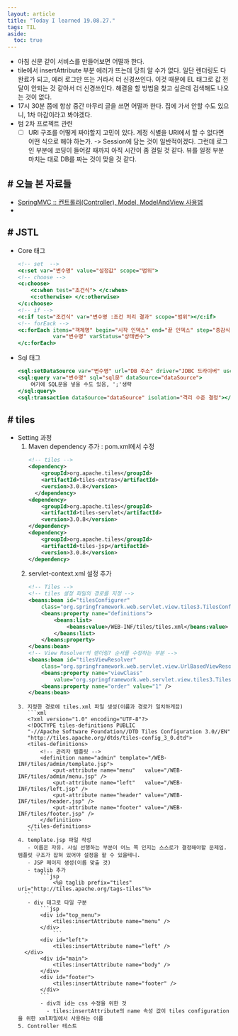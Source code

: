 ```yaml
---
layout: article
title: "Today I learned 19.08.27."
tags: TIL
aside:
  toc: true
---
```

- 아침 신문 같이 서비스를 만들어보면 어떨까 한다.
- tile에서 insertAttribute 부분 에러가 뜨는데 당최 알 수가 없다. 일단 렌더링도 다 완료가 되고, 에러 로그만 뜨는 거라서 더 신경쓰인다. 이것 때문에 EL 태그로 값 전달이 안되는 것 같아서 더 신경쓰인다. 해결을 할 방법을 찾고 싶은데 검색해도 나오는 것이 없다.
- 17시 30분 쯤에 항상 중간 마무리 글을 쓰면 어떨까 한다. 집에 가서 안할 수도 있으니, 1차 마감이라고 봐야겠다.
- 텀 2차 프로젝트 관련
	- [ ] URI 구조를 어떻게 짜야할지 고민이 있다. 계정 식별을 URI에서 할 수 없다면 어떤 식으로 해야 하는가. -> Session에 담는 것이 일반적이겠다. 그런데 로그인 부분에 코딩이 들어갈 때까지 아직 시간이 좀 걸릴 것 같다. 뷰를 일정 부분 마치는 대로 DB를 짜는 것이 맞을 것 같다.

## # 오늘 본 자료들
- [SpringMVC :: 컨트롤러(Controller), Model, ModelAndView 사용법](https://hongku.tistory.com/116)
-

## # JSTL
- Core 태그
	```jsp
    <!-- set  -->
    <c:set var="변수명" value="설정값" scope="범위">
	<!-- choose -->
    <c:choose>
		<c:when test="조건식"> </c:when>
		<c:otherwise> </c:otherwise>
	</c:choose> 
	<!-- if -->
    <c:if test="조건식" var="변수명 :조건 처리 결과" scope="범위"></c:if>
	<!-- forEack -->
    <c:forEach items="객체명" begin="시작 인덱스" end="끝 인덱스" step="증감식"
	           var="변수명" varStatus="상태변수">
	</c:forEach>
  ```
- Sql 태그
	```jsp
    <sql:setDataSource var="변수명" url="DB 주소" driver="JDBC 드라이버" user="사용자" password="비밀번호"/>
	<sql:query var="변수명" sql="sql문" dataSource="dataSource">
		여기에 SQL문을 넣을 수도 있음, ';'생략
	</sql:query>
	<sql:transaction dataSource="dataSource" isolation="격리 수준 결정"></sql:transaction>
  ```

## # tiles
- Setting 과정
	1. Maven dependency 추가 : pom.xml에서 수정
        ```xml
        <!-- tiles -->
		<dependency>
            <groupId>org.apache.tiles</groupId>
            <artifactId>tiles-extras</artifactId>
            <version>3.0.8</version>
          </dependency>
        <dependency>
            <groupId>org.apache.tiles</groupId>
            <artifactId>tiles-servlet</artifactId>
            <version>3.0.8</version>
        </dependency>
        <dependency>
            <groupId>org.apache.tiles</groupId>
            <artifactId>tiles-jsp</artifactId>
            <version>3.0.8</version>
        </dependency>
        ```
	2. servlet-context.xml 설정 추가
		```xml
        <!-- Tiles -->
        <!-- tiles 설정 파일의 경로를 지정 -->
        <beans:bean id="tilesConfigurer"
            class="org.springframework.web.servlet.view.tiles3.TilesConfigurer">
            <beans:property name="definitions">
                <beans:list>
                    <beans:value>/WEB-INF/tiles/tiles.xml</beans:value>
                </beans:list>
            </beans:property>
        </beans:bean>
        <!-- View Rosolver의 랜더링? 순서를 수정하는 부분 -->
        <beans:bean id="tilesViewResolver"
            class="org.springframework.web.servlet.view.UrlBasedViewResolver">
            <beans:property name="viewClass"
                value="org.springframework.web.servlet.view.tiles3.TilesView" />
            <beans:property name="order" value="1" />
        </beans:bean>
     ```
	3. 지정한 경로에 tiles.xml 파일 생성(이름과 경로가 일치하게끔)
		```xml
        <?xml version="1.0" encoding="UTF-8"?>
		<!DOCTYPE tiles-definitions PUBLIC
  		"-//Apache Software Foundation//DTD Tiles Configuration 3.0//EN"
  		"http://tiles.apache.org/dtds/tiles-config_3_0.dtd">
		<tiles-definitions>
            <!-- 관리자 템플릿 -->
            <definition name="admin" template="/WEB-INF/tiles/admin/template.jsp">
                <put-attribute name="menu"   value="/WEB-INF/tiles/admin/menu.jsp" />
                <put-attribute name="left"   value="/WEB-INF/tiles/left.jsp" />
                <put-attribute name="header" value="/WEB-INF/tiles/header.jsp" />
                <put-attribute name="footer" value="/WEB-INF/tiles/footer.jsp" />
            </definition>
		</tiles-definitions>
		```
	4. template.jsp 파일 작성
		- 이름은 자유. 사실 선행하는 부분이 어느 쪽 인지는 스스로가 결정해야할 문제임. 템플릿 구조가 잡혀 있어야 설정을 할 수 있을테니.
		- JSP 페이지 생성(이름 맞출 것)
		- taglib 추가
			```jsp
        		<%@ taglib prefix="tiles" uri="http://tiles.apache.org/tags-tiles"%>
       ```
        - div 태그로 타일 구분
       	 	```jsp
            <div id="top_menu">
				<tiles:insertAttribute name="menu" />
			</div>
				```
			<div id="left">
				<tiles:insertAttribute name="left" />
       </div>
            <div id="main">
                <tiles:insertAttribute name="body" />
            </div>
            <div id="footer">
                <tiles:insertAttribute name="footer" />
            </div>
            ```
            - div의 id는 css 수정을 위한 것
	          - tiles:insertAttribute의 name 속성 값이 tiles configuration을 위한 xml파일에서 사용하는 이름
	5. Controller 테스트